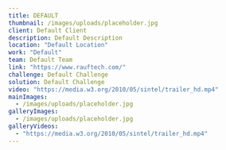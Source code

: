 ```yaml
---
title: DEFAULT
thumbnail: /images/uploads/placeholder.jpg
client: Default Client
description: Default Description
location: "Default Location"
work: "Default"
team: Default Team
link: "https://www.rauftech.com/"
challenge: Default Challenge
solution: Default Challenge
video: "https://media.w3.org/2010/05/sintel/trailer_hd.mp4"
mainImages:
  - /images/uploads/placeholder.jpg
galleryImages:
  - /images/uploads/placeholder.jpg
galleryVideos:
  - "https://media.w3.org/2010/05/sintel/trailer_hd.mp4"
---
```

